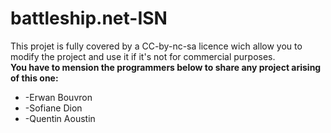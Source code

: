 # battleship.net-ISN


This projet is fully covered by a CC-by-nc-sa licence wich allow you to modify the project and use it if it's not for commercial purposes. <br>
<strong>You have to mension the programmers below to share any project arising of this one:</strong>
<br>
 <ul>
  <li>-Erwan Bouvron</li>
  <li>-Sofiane Dion</li>
  <li>-Quentin Aoustin</li>
 </ul>
